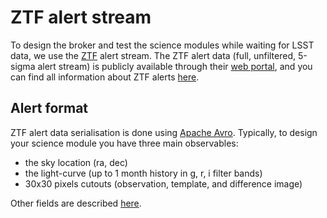 # ZTF alert stream

To design the broker and test the science modules while waiting for LSST data, we use the [ZTF](https://www.ztf.caltech.edu/) alert stream. The ZTF alert data (full, unfiltered, 5-sigma alert stream) is publicly available through their [web portal](https://ztf.uw.edu/alerts/public/), and you can find all information about ZTF alerts [here](https://zwickytransientfacility.github.io/ztf-avro-alert/).

## Alert format

ZTF alert data serialisation is done using [Apache Avro](http://avro.apache.org/).  Typically, to design your science module you have three main observables:

* the sky location (ra, dec)
* the light-curve (up to 1 month history in g, r, i filter bands)
* 30x30 pixels cutouts (observation, template, and difference image)

Other fields are described [here](https://zwickytransientfacility.github.io/ztf-avro-alert/schema.html).
